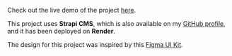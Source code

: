 
Check out the live demo of the project [here](https://mrtilhan-ecommerce.netlify.app/).

This project uses **Strapi CMS**, which is also available on my [GitHub profile](https://github.com/muratcanilhann/Strapi-Ecommerce), and it has been deployed on **Render**.

The design for this project was inspired by this [Figma UI Kit](https://www.figma.com/design/D3LjmWvmeGI9VjRIrStQ5a/Cloth-Store-%7C-Fashion-Store-%7C-E-commerce-UI-Kit-(Community)?node-id=0-1&node-type=canvas&t=nRFQFyqPI98b0U4H-0).
